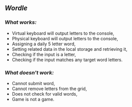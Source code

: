 ## _Wordle_

### _What works:_

- Virtual keyboard will output letters to the console,
- Physical keyboard will output letters to the console,
- Assigning a daily 5 letter word,
- Setting related data in the local storage and retrieving it,
- Checking if the input is a letter,
- Checking if the input matches any target word letters.

### _What doesn't work:_

- Cannot submit word,
- Cannot remove letters from the grid,
- Does not check for valid words,
- Game is not a game.
